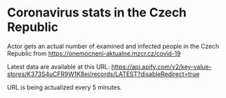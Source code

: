 # Coronavirus stats in the Czech Republic
Actor gets an actual number of examined and infected people in the Czech Republic from https://onemocneni-aktualne.mzcr.cz/covid-19

Latest data are available at this URL: https://api.apify.com/v2/key-value-stores/K373S4uCFR9W1K8ei/records/LATEST?disableRedirect=true

URL is being actualized every 5 minutes.
